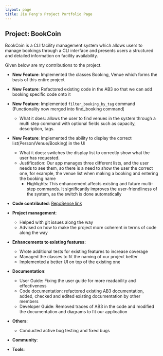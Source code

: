 ```yaml
---
layout: page
title: Jie Feng's Project Portfolio Page
---
```


## Project: BookCoin

BookCoin is a CLI facility management system which allows users to manage bookings through a CLI interface and presents users a structured and detailed information on facility availability.

Given below are my contributions to the project.

* **New Feature**: Implemented the classes Booking, Venue which forms the basis of this entire project
  
* **New Feature**: Refactored existing code in the AB3 so that we can add booking specific code onto it

* **New Feature**: Implemented `filter_booking_by_tag` command (Functionality now merged into find_booking command)
  * What it does: allows the user to find venues in the system through a multi step command with optional fields such as capacity, description, tags.

* **New Feature**: Implemented the ability to display the correct list(Person/Venue/Booking) in the UI
  * What it does: switches the display list to correctly show what the user has requested.
  * Justification: Our app manages three different lists, and the user needs to see them, so there is a need to show the user the correct one, for example, the venue list when making a booking and entering the booking name
    * Highlights: This enhancement affects existing and future multi-step commands. It significantly improves the user-friendliness of the system, as the switch is done automatically
  
* **Code contributed**: [RepoSense link](https://nus-cs2103-ay2021s2.github.io/tp-dashboard/?search=&sort=groupTitle&sortWithin=title&timeframe=commit&mergegroup=&groupSelect=groupByRepos&breakdown=true&checkedFileTypes=docs~functional-code~test-code~other&since=&tabOpen=true&tabType=authorship&tabAuthor=hojiefeng&tabRepo=AY2021S2-CS2103-W17-3%2Ftp%5Bmaster%5D&authorshipIsMergeGroup=false&authorshipFileTypes=docs~functional-code~test-code&authorshipIsBinaryFileTypeChecked=false)

* **Project management**:
    * Helped with git issues along the way
    * Advised on how to make the project more coherent in terms of code along the way
  
* **Enhancements to existing features**:
    * Wrote additional tests for existing features to increase coverage
    * Managed the classes to fit the naming of our project better
    * Implemented a better UI on top of the existing one

* **Documentation**:
    * User Guide: Fixing the user guide for more readability and effectiveness
    * Code documentation: refactored existing AB3 documentation, added, checked and edited existing documentation by other members
    * Developer Guide: Removed traces of AB3 in the code and modified the documentation and diagrams to fit our application

* **Others**:
    * Conducted active bug testing and fixed bugs

* **Community**:

* **Tools**:

